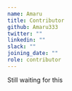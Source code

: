 ```yaml
---
name: Amaru
title: Contributor
github: Amaru333
twitter: ""
linkedin: ""
slack: ""
joining_date: ""
role: contributor
---
```


Still waiting for this
